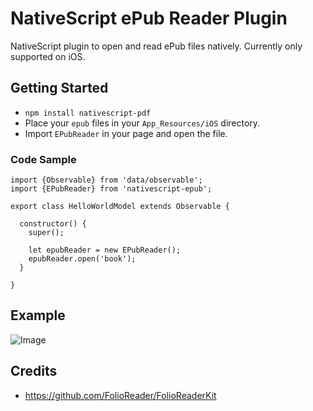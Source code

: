 # NativeScript ePub Reader Plugin
NativeScript plugin to open and read ePub files natively. Currently only supported on iOS.


## Getting Started
* `npm install nativescript-pdf`
* Place your `epub` files in your `App_Resources/iOS` directory.
* Import `EPubReader` in your page and open the file.

### Code Sample
```
import {Observable} from 'data/observable';
import {EPubReader} from 'nativescript-epub';

export class HelloWorldModel extends Observable {

  constructor() {
    super();

    let epubReader = new EPubReader();
    epubReader.open('book');
  }

}
```

## Example
![Image](http://g.recordit.co/ooKqhz4efk.gif)


## Credits
* https://github.com/FolioReader/FolioReaderKit